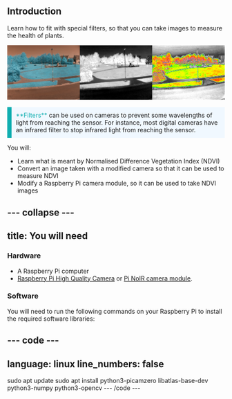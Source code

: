 ## Introduction

Learn how to fit with special filters, so that you can take images to measure the health of plants. 

![Three images showing the three stages of processing photos to get a measure of plant health.](images/montage.png)

<p style="border-left: solid; border-width:10px; border-color: #0faeb0; background-color: aliceblue; padding: 10px;">
<span style="color: #0faeb0">**Filters**</span> can be used on cameras to prevent some wavelengths of light from reaching the sensor. For instance, most digital cameras have an infrared filter to stop infrared light from reaching the sensor.
</p>

You will:
+ Learn what is meant by Normalised Difference Vegetation Index (NDVI)
+ Convert an image taken with a modified camera so that it can be used to measure NDVI
+ Modify a Raspberry Pi camera module, so it can be used to take NDVI images

--- collapse ---
---
title: You will need
---

### Hardware
+ A Raspberry Pi computer
+ [Raspberry Pi High Quality Camera](https://www.raspberrypi.org/products/raspberry-pi-high-quality-camera/) or [Pi NoIR camera module](https://www.raspberrypi.org/products/pi-noir-camera-v2/).

### Software
You will need to run the following commands on your Raspberry Pi to install the required software libraries:


--- code ---
---
language: linux
line_numbers: false
---
sudo apt update
sudo apt install python3-picamzero libatlas-base-dev python3-numpy python3-opencv
--- /code ---